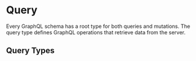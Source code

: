 # Query

Every GraphQL schema has a root type for both queries and mutations. The query type defines GraphQL operations that retrieve data from the server.

## Query Types

